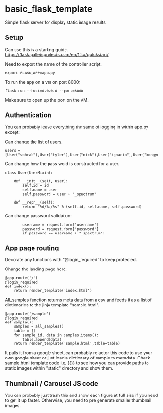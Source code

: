 # basic_flask_template
Simple flask server for display static image results

## Setup

Can use this is a starting guide.
https://flask.palletsprojects.com/en/1.1.x/quickstart/

Need to export the name of the controller script.
```
export FLASK_APP=app.py
```

To run the app on a vm on port 8000:
```
flask run --host=0.0.0.0 --port=8000
```

Make sure to open up the port on the VM.

## Authentication

You can probably leave everything the same of logging in within app.py except:

Can change the list of users.
```
users = [User("sohrab"),User("tyler"),User("nick"),User("ignacio"),User("hongyu"),User("maryam"),User("andrew"),User("kieran")]
```

Can change how the pass word is constructed for a user.
```
class User(UserMixin):

    def __init__(self, user):
        self.id = id
        self.name = user
        self.password = user + "_spectrum"

    def __repr__(self):
        return "%d/%s/%s" % (self.id, self.name, self.password)
```

Can change password validation:
```
        username = request.form['username']
        password = request.form['password']
        if password == username + "_spectrum":
```

## App page routing

Decorate any functions with "@login_required" to keep protected.

Change the landing page here:
```
@app.route('/')
@login_required
def index():
    return render_template('index.html')
```

All_samples function returns meta data from a csv and feeds it as a list of dictionaries to the jinja template "sample.html".
```
@app.route('/sample')
@login_required
def sample():
    samples = all_samples()
    table = []
    for sample_id, data in samples.items():
        table.append(data)
    return render_template('sample.html',table=table)
```
It pulls it from a google sheet, can probably refactor this code to use your own google sheet or just load a dictionary of sample to metadata.  Check sample.html template code i.e. {{}} to see how you can provide paths to static images within "static" directory and show them.

## Thumbnail / Carousel JS code

You can probably just trash this and show each figure at full size if you need to get it up faster.  Otherwise, you need to pre generate smaller thumbnail images.
























